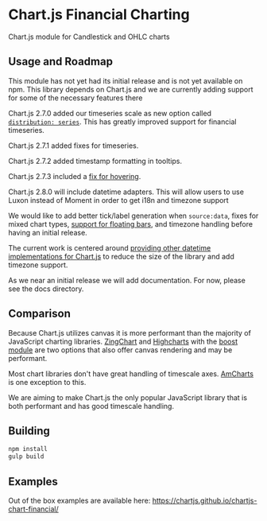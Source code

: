 # Chart.js Financial Charting

Chart.js module for Candlestick and OHLC charts

## Usage and Roadmap

This module has not yet had its initial release and is not yet available on npm. This library depends on Chart.js and we are currently adding support for some of the necessary features there

Chart.js 2.7.0 added our timeseries scale as new option called [`distribution: series`](http://www.chartjs.org/docs/latest/axes/cartesian/time.html). This has greatly improved support for financial timeseries.

Chart.js 2.7.1 added fixes for timeseries.

Chart.js 2.7.2 added timestamp formatting in tooltips.

Chart.js 2.7.3 included a [fix for hovering](https://github.com/chartjs/Chart.js/pull/5570).

Chart.js 2.8.0 will include datetime adapters. This will allow users to use Luxon instead of Moment in order to get i18n and timezone support

We would like to add better tick/label generation when `source:data`, fixes for mixed chart types, [support for floating bars](https://github.com/chartjs/Chart.js/issues/4863), and timezone handling before having an initial release.

The current work is centered around [providing other datetime implementations for Chart.js](https://github.com/chartjs/Chart.js/pull/5522) to reduce the size of the library and add timezone support.

As we near an initial release we will add documentation. For now, please see the docs directory.

## Comparison

Because Chart.js utilizes canvas it is more performant than the majority of JavaScript charting libraries. [ZingChart](https://www.zingchart.com/docs/chart-types/stock-charts/) and [Highcharts](https://www.highcharts.com/stock/demo/candlestick) with the [boost module](https://www.highcharts.com/blog/news/175-highcharts-performance-boost/) are two options that also offer canvas rendering and may be performant.

Most chart libraries don't have great handling of timescale axes. [AmCharts](https://www.amcharts.com/stock-chart/) is one exception to this.

We are aiming to make Chart.js the only popular JavaScript library that is both performant and has good timescale handling.

## Building

```sh
npm install
gulp build
```

## Examples

Out of the box examples are available here: https://chartjs.github.io/chartjs-chart-financial/
